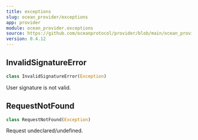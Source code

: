 ```yaml
---
title: exceptions
slug: ocean_provider/exceptions
app: provider
module: ocean_provider.exceptions
source: https://github.com/oceanprotocol/provider/blob/main/ocean_provider/exceptions.py
version: 0.4.12
---
```

## InvalidSignatureError

```python
class InvalidSignatureError(Exception)
```

User signature is not valid.

## RequestNotFound

```python
class RequestNotFound(Exception)
```

Request undeclared/undefined.

